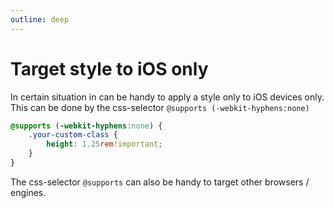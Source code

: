 ```yaml
---
outline: deep
---
```


# Target style to iOS only

In certain situation in can be handy to apply a style only to iOS devices only. This can be done by the 
css-selector `@supports (-webkit-hyphens:none)`

```css
@supports (-webkit-hyphens:none) {
    .your-custom-class {
        height: 1.25rem!important;
    }
}
```

The css-selector `@supports` can also be handy to target other browsers / engines.